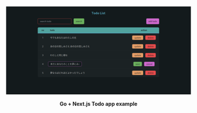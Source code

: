 <p align="center"><img src="./screenshoot.png"/></p>
<p align="center"><b> Go + Next.js Todo app example </b></p>
